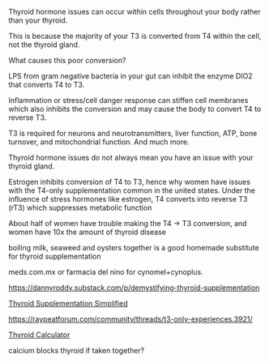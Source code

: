 Thyroid hormone issues can occur within cells throughout your body rather than your thyroid.

This is because the majority of your T3 is converted from T4 within the cell, not the thyroid gland. 

What causes this poor conversion?

LPS from gram negative bacteria in your gut can inhibit the enzyme DIO2 that converts T4 to T3. 

Inflammation or stress/cell danger response can stiffen cell membranes which also inhibits the conversion and may cause the body to convert T4 to reverse T3. 

T3 is required for neurons and neurotransmitters, liver function, ATP, bone turnover, and mitochondrial function. And much more. 

Thyroid hormone issues do not always mean you have an issue with your thyroid gland.

Estrogen inhibits conversion of T4 to T3, hence why women have issues with the T4-only supplementation common in the united states. Under the influence of stress hormones like estrogen, T4 converts into reverse T3 (rT3) which suppresses metabolic function

About half of women have trouble making the T4 -> T3 conversion, and women have 10x the amount of thyroid disease

boiling milk, seaweed and oysters together is a good homemade substitute for thyroid supplementation

meds.com.mx or farmacia del nino for cynomel+cynoplus.

https://dannyroddy.substack.com/p/demystifying-thyroid-supplementation

[Thyroid Supplementation Simplified](https://t3uncoupled.substack.com/p/thyroid-supplementation-simplified)

https://raypeatforum.com/community/threads/t3-only-experiences.3921/

[Thyroid Calculator](https://djledda.de/generative-energy/calculator/)

calcium blocks thyroid if taken together?